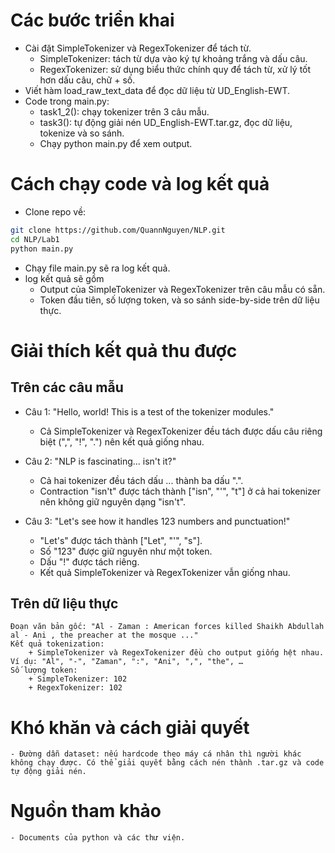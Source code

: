 # Các bước triển khai 
- Cài đặt SimpleTokenizer và RegexTokenizer để tách từ.
    + SimpleTokenizer: tách từ dựa vào ký tự khoảng trắng và dấu câu.
    + RegexTokenizer: sử dụng biểu thức chính quy để tách từ, xử lý tốt hơn dấu câu, chữ + số.
- Viết hàm load_raw_text_data để đọc dữ liệu từ UD_English-EWT.
- Code trong main.py:
    + task1_2(): chạy tokenizer trên 3 câu mẫu.
    + task3(): tự động giải nén UD_English-EWT.tar.gz, đọc dữ liệu, tokenize và so sánh.
    + Chạy python main.py để xem output.

# Cách chạy code và log kết quả
- Clone repo về:

```bash
git clone https://github.com/QuannNguyen/NLP.git
cd NLP/Lab1
python main.py
```

- Chạy file main.py sẽ ra log kết quả.
- log kết quả sẽ gồm
    + Output của SimpleTokenizer và RegexTokenizer trên câu mẫu có sẵn.
    + Token đầu tiên, số lượng token, và so sánh side-by-side trên dữ liệu thực.
# Giải thích kết quả thu được
## Trên các câu mẫu
- Câu 1: "Hello, world! This is a test of the tokenizer modules."
    + Cả SimpleTokenizer và RegexTokenizer đều tách được dấu câu riêng biệt (",", "!", ".") nên kết quả giống nhau.
- Câu 2: "NLP is fascinating... isn't it?"
    + Cả hai tokenizer đều tách dấu ... thành ba dấu ".".
    + Contraction "isn't" được tách thành ["isn", "'", "t"] ở cả hai tokenizer nên không giữ nguyên dạng "isn't".

- Câu 3: "Let's see how it handles 123 numbers and punctuation!"
    + "Let's" được tách thành ["Let", "'", "s"].
    + Số "123" được giữ nguyên như một token.
    + Dấu "!" được tách riêng.
    + Kết quả SimpleTokenizer và RegexTokenizer vẫn giống nhau.

## Trên dữ liệu thực 
    Đoạn văn bản gốc: "Al - Zaman : American forces killed Shaikh Abdullah al - Ani , the preacher at the mosque ..."
    Kết quả tokenization:
        + SimpleTokenizer và RegexTokenizer đều cho output giống hệt nhau.
    Ví dụ: "Al", "-", "Zaman", ":", "Ani", ",", "the", …
    Số lượng token:
        + SimpleTokenizer: 102
        + RegexTokenizer: 102
# Khó khăn và cách giải quyết
    - Đường dẫn dataset: nếu hardcode theo máy cá nhân thì người khác không chạy được. Có thể giải quyết bằng cách nén thành .tar.gz và code tự động giải nén.
# Nguồn tham khảo
    - Documents của python và các thư viện.